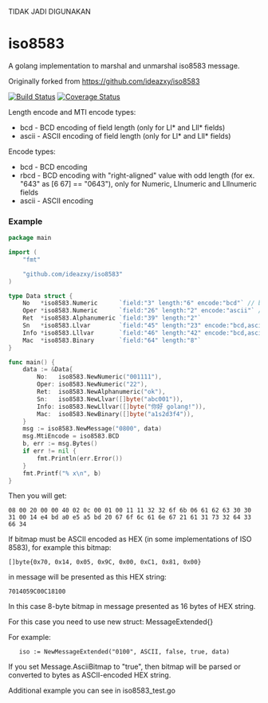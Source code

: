 TIDAK JADI DIGUNAKAN

# iso8583
A golang implementation to marshal and unmarshal iso8583 message.

Originally forked from https://github.com/ideazxy/iso8583

[![Build Status](https://travis-ci.org/ideazxy/iso8583.svg?branch=master)](https://travis-ci.org/ideazxy/iso8583) [![Coverage Status](https://coveralls.io/repos/Ayvan/iso8583/badge.svg?branch=master&service=github)](https://coveralls.io/github/Ayvan/iso8583?branch=master)

Length encode and MTI encode types:

* bcd - BCD encoding of field length (only for Ll* and Lll* fields)
* ascii - ASCII encoding of field length (only for Ll* and Lll* fields)


Encode types:

* bcd - BCD encoding
* rbcd - BCD encoding with "right-aligned" value with odd length (for ex. "643" as [6 67] == "0643"), only for Numeric, Llnumeric and Lllnumeric fields
* ascii - ASCII encoding

### Example

```go
package main

import (
	"fmt"

	"github.com/ideazxy/iso8583"
)

type Data struct {
	No   *iso8583.Numeric      `field:"3" length:"6" encode:"bcd"` // bcd value encoding
	Oper *iso8583.Numeric      `field:"26" length:"2" encode:"ascii"` // ascii value encoding
	Ret  *iso8583.Alphanumeric `field:"39" length:"2"`
	Sn   *iso8583.Llvar        `field:"45" length:"23" encode:"bcd,ascii"` // bcd length encoding, ascii value encoding
	Info *iso8583.Lllvar       `field:"46" length:"42" encode:"bcd,ascii"`
	Mac  *iso8583.Binary       `field:"64" length:"8"`
}

func main() {
	data := &Data{
		No:   iso8583.NewNumeric("001111"),
		Oper: iso8583.NewNumeric("22"),
		Ret:  iso8583.NewAlphanumeric("ok"),
		Sn:   iso8583.NewLlvar([]byte("abc001")),
		Info: iso8583.NewLllvar([]byte("你好 golang!")),
		Mac:  iso8583.NewBinary([]byte("a1s2d3f4")),
	}
	msg := iso8583.NewMessage("0800", data)
	msg.MtiEncode = iso8583.BCD
	b, err := msg.Bytes()
	if err != nil {
		fmt.Println(err.Error())
	}
	fmt.Printf("% x\n", b)
}
```

Then you will get:

```
08 00 20 00 00 40 02 0c 00 01 00 11 11 32 32 6f 6b 06 61 62 63 30 30 31 00 14 e4 bd a0 e5 a5 bd 20 67 6f 6c 61 6e 67 21 61 31 73 32 64 33 66 34
```

If bitmap must be ASCII encoded as HEX (in some implementations of ISO 8583), for example this bitmap:

```
[]byte{0x70, 0x14, 0x05, 0x9C, 0x00, 0xC1, 0x81, 0x00}
```

in message will be presented as this HEX string:

```
7014059C00C18100
```

In this case 8-byte bitmap in message presented as 16 bytes of HEX string.

For this case you need to use new struct: MessageExtended{}
 
 For example:
 
 ```
 	iso := NewMessageExtended("0100", ASCII, false, true, data)
 ```
 
If you set Message.AsciiBitmap to "true", then bitmap will be parsed or converted to bytes as ASCII-encoded HEX string.
 
 
Additional example you can see in iso8583_test.go